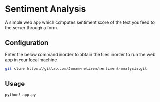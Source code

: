 # Sentiment Analysis

A simple web app which computes sentiment score of the text you feed to the server through a form.

## Configuration
Enter the below command inorder to obtain the files inorder to run the web app in your local machine


```bash
git clone https://gitlab.com/Janam-netizen/sentiment-analysis.git

```

## Usage

```bash
python3 app.py
```

